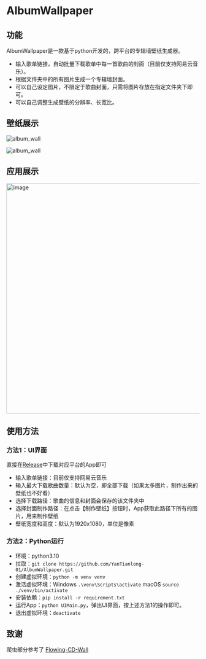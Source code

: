 # AlbumWallpaper

## 功能

AlbumWallpaper是一款基于python开发的，跨平台的专辑墙壁纸生成器。


- 输入歌单链接，自动批量下载歌单中每一首歌曲的封面（目前仅支持网易云音乐）。
- 根据文件夹中的所有图片生成一个专辑墙封面。
- 可以自己设定图片，不限定于歌曲封面，只需将图片存放在指定文件夹下即可。
- 可以自己调整生成壁纸的分辨率、长宽比。

## 壁纸展示

![album_wall](https://github.com/user-attachments/assets/80c570df-cf1c-480e-9def-b2fc4ab3b581)



![album_wall](https://github.com/user-attachments/assets/10544e72-371f-4356-bdbf-995374fb88d8)


## 应用展示

<img width="600" alt="image" src="https://github.com/user-attachments/assets/ac28bd7c-35ae-4684-80ef-17dc9d548f64" />


## 使用方法

### 方法1：UI界面
直接在[Release](https://github.com/YanTianlong-01/AlbumWallpaper/releases)中下载对应平台的App即可
- 输入歌单链接：目前仅支持网易云音乐
- 输入最大下载歌曲数量：默认为空，即全部下载（如果太多图片，制作出来的壁纸也不好看）
- 选择下载路径：歌曲的信息和封面会保存的该文件夹中
- 选择封面制作路径：在点击【制作壁纸】按钮时，App获取此路径下所有的图片，用来制作壁纸
- 壁纸宽度和高度：默认为1920x1080，单位是像素

### 方法2：Python运行
- 环境：python3.10
- 拉取：`git clone https://github.com/YanTianlong-01/AlbumWallpaper.git`
- 创建虚拟环境：`python -m venv venv`
- 激活虚拟环境：Windows `.\venv\Scripts\activate`   macOS `source ./venv/bin/activate`
- 安装依赖：`pip install -r requirement.txt`
- 运行App：`python UIMain.py`，弹出UI界面，按上述方法1的操作即可。
- 退出虚拟环境：`deactivate`


## 致谢
爬虫部分参考了 [Flowing-CD-Wall](https://github.com/elliottzheng/Flowing-CD-Wall/blob/master/download_netease_music_playlist.py)
